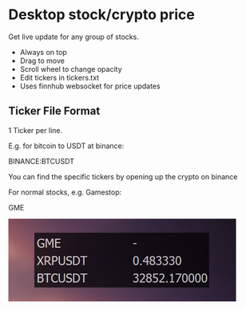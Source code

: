 # Desktop stock/crypto price
Get live update for any group of stocks.

- Always on top
- Drag to move
- Scroll wheel to change opacity
- Edit tickers in tickers.txt
- Uses finnhub websocket for price updates

## Ticker File Format
1 Ticker per line.

E.g. for bitcoin to USDT at binance:

BINANCE:BTCUSDT

You can find the specific tickers by opening up the crypto on binance

For normal stocks, e.g. Gamestop:

GME

![example](pic.png)

